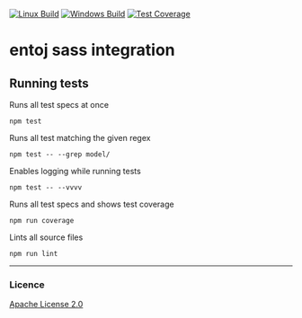 
[![Linux Build][travis-image]][travis-url]
[![Windows Build][appveyor-image]][appveyor-url]
[![Test Coverage][coveralls-image]][coveralls-url]

# entoj sass integration

## Running tests

Runs all test specs at once
```
npm test
```

Runs all test matching the given regex
```
npm test -- --grep model/
```

Enables logging while running tests
```
npm test -- --vvvv
```

Runs all test specs and shows test coverage
```
npm run coverage
```

Lints all source files
```
npm run lint
```

---

### Licence
[Apache License 2.0](LICENCE)

[travis-image]: https://img.shields.io/travis/entoj/entoj-sass/master.svg?label=linux
[travis-url]: https://travis-ci.org/entoj/entoj-sass
[appveyor-image]: https://img.shields.io/appveyor/ci/ChristianAuth/entoj-sass/master.svg?label=windows
[appveyor-url]: https://ci.appveyor.com/project/ChristianAuth/entoj-sass
[coveralls-image]: https://img.shields.io/coveralls/entoj/entoj-sass/master.svg
[coveralls-url]: https://coveralls.io/r/entoj/entoj-sass?branch=master
